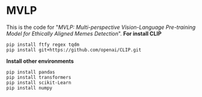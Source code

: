 # MVLP
This is the code for "*MVLP: Multi-perspective Vision-Language Pre-training Model for Ethically Aligned Memes Detection*".
 **For install CLIP**
```
pip install ftfy regex tqdm
pip install git+https://github.com/openai/CLIP.git
```
 **Install other environments** 
 ```
pip install pandas
pip install transformers
pip install scikit-Learn
pip install numpy
```
